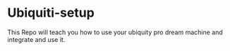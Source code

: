# Ubiquiti-setup
This Repo will teach you how to use your ubiquity pro dream machine and integrate and use it. 

